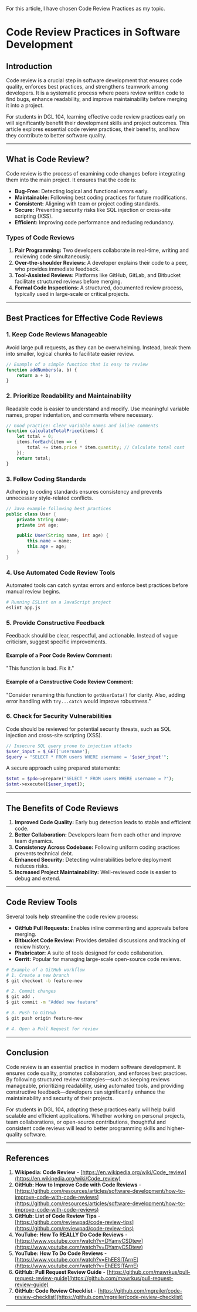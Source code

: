 For this article, I have chosen Code Review Practices as my topic.
# Code Review Practices in Software Development

## Introduction

Code review is a crucial step in software development that ensures code quality, enforces best practices, and strengthens teamwork among developers. It is a systematic process where peers review written code to find bugs, enhance readability, and improve maintainability before merging it into a project.

For students in DGL 104, learning effective code review practices early on will significantly benefit their development skills and project outcomes. This article explores essential code review practices, their benefits, and how they contribute to better software quality.

---

## What is Code Review?

Code review is the process of examining code changes before integrating them into the main project. It ensures that the code is:
- **Bug-Free:** Detecting logical and functional errors early.
- **Maintainable:** Following best coding practices for future modifications.
- **Consistent:** Aligning with team or project coding standards.
- **Secure:** Preventing security risks like SQL injection or cross-site scripting (XSS).
- **Efficient:** Improving code performance and reducing redundancy.

### Types of Code Reviews

1. **Pair Programming:** Two developers collaborate in real-time, writing and reviewing code simultaneously.
2. **Over-the-shoulder Reviews:** A developer explains their code to a peer, who provides immediate feedback.
3. **Tool-Assisted Reviews:** Platforms like GitHub, GitLab, and Bitbucket facilitate structured reviews before merging.
4. **Formal Code Inspections:** A structured, documented review process, typically used in large-scale or critical projects.

---

## Best Practices for Effective Code Reviews

### 1. Keep Code Reviews Manageable
Avoid large pull requests, as they can be overwhelming. Instead, break them into smaller, logical chunks to facilitate easier review.

```javascript
// Example of a simple function that is easy to review
function addNumbers(a, b) {
    return a + b;
}
```

### 2. Prioritize Readability and Maintainability
Readable code is easier to understand and modify. Use meaningful variable names, proper indentation, and comments where necessary.

```javascript
// Good practice: Clear variable names and inline comments
function calculateTotalPrice(items) {
    let total = 0;
    items.forEach(item => {
        total += item.price * item.quantity; // Calculate total cost
    });
    return total;
}
```

### 3. Follow Coding Standards
Adhering to coding standards ensures consistency and prevents unnecessary style-related conflicts.

```java
// Java example following best practices
public class User {
    private String name;
    private int age;

    public User(String name, int age) {
        this.name = name;
        this.age = age;
    }
}
```

### 4. Use Automated Code Review Tools
Automated tools can catch syntax errors and enforce best practices before manual review begins.

```bash
# Running ESLint on a JavaScript project
eslint app.js
```

### 5. Provide Constructive Feedback
Feedback should be clear, respectful, and actionable. Instead of vague criticism, suggest specific improvements.

#### Example of a Poor Code Review Comment:
"This function is bad. Fix it."

#### Example of a Constructive Code Review Comment:
"Consider renaming this function to `getUserData()` for clarity. Also, adding error handling with `try...catch` would improve robustness."

### 6. Check for Security Vulnerabilities
Code should be reviewed for potential security threats, such as SQL injection and cross-site scripting (XSS).

```php
// Insecure SQL query prone to injection attacks
$user_input = $_GET['username'];
$query = "SELECT * FROM users WHERE username = '$user_input'";
```

A secure approach using prepared statements:

```php
$stmt = $pdo->prepare("SELECT * FROM users WHERE username = ?");
$stmt->execute([$user_input]);
```

---

## The Benefits of Code Reviews

1. **Improved Code Quality:** Early bug detection leads to stable and efficient code.
2. **Better Collaboration:** Developers learn from each other and improve team dynamics.
3. **Consistency Across Codebase:** Following uniform coding practices prevents technical debt.
4. **Enhanced Security:** Detecting vulnerabilities before deployment reduces risks.
5. **Increased Project Maintainability:** Well-reviewed code is easier to debug and extend.

---

## Code Review Tools
Several tools help streamline the code review process:
- **GitHub Pull Requests:** Enables inline commenting and approvals before merging.
- **Bitbucket Code Review:** Provides detailed discussions and tracking of review history.
- **Phabricator:** A suite of tools designed for code collaboration.
- **Gerrit:** Popular for managing large-scale open-source code reviews.

```bash
# Example of a GitHub workflow
# 1. Create a new branch
$ git checkout -b feature-new

# 2. Commit changes
$ git add .
$ git commit -m "Added new feature"

# 3. Push to GitHub
$ git push origin feature-new

# 4. Open a Pull Request for review
```

---

## Conclusion

Code review is an essential practice in modern software development. It ensures code quality, promotes collaboration, and enforces best practices. By following structured review strategies—such as keeping reviews manageable, prioritizing readability, using automated tools, and providing constructive feedback—developers can significantly enhance the maintainability and security of their projects.

For students in DGL 104, adopting these practices early will help build scalable and efficient applications. Whether working on personal projects, team collaborations, or open-source contributions, thoughtful and consistent code reviews will lead to better programming skills and higher-quality software.

---

## References

1. **Wikipedia: Code Review** - [https://en.wikipedia.org/wiki/Code_review](https://en.wikipedia.org/wiki/Code_review)
2. **GitHub: How to Improve Code with Code Reviews** - [https://github.com/resources/articles/software-development/how-to-improve-code-with-code-reviews](https://github.com/resources/articles/software-development/how-to-improve-code-with-code-reviews)
3. **GitHub: List of Code Review Tips** - [https://github.com/reviewpad/code-review-tips](https://github.com/reviewpad/code-review-tips)
4. **YouTube: How To REALLY Do Code Reviews** - [https://www.youtube.com/watch?v=DYamyCSDtew](https://www.youtube.com/watch?v=DYamyCSDtew)
5. **YouTube: How To Do Code Reviews** - [https://www.youtube.com/watch?v=EhEESITArnE](https://www.youtube.com/watch?v=EhEESITArnE)
6. **GitHub: Pull Request Review Guide** - [https://github.com/mawrkus/pull-request-review-guide](https://github.com/mawrkus/pull-request-review-guide)
7. **GitHub: Code Review Checklist** - [https://github.com/mgreiler/code-review-checklist](https://github.com/mgreiler/code-review-checklist)

---

